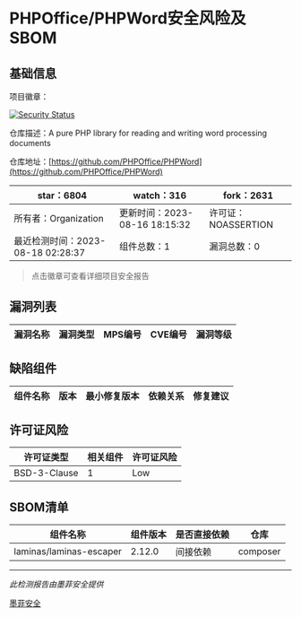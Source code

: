 # PHPOffice/PHPWord安全风险及SBOM

## 基础信息

项目徽章：

[![Security Status](https://www.murphysec.com/platform3/v31/badge/1692242003357487104.svg)](https://www.murphysec.com/console/report/1692242002837393408/1692242003357487104)

仓库描述：A pure PHP library for reading and writing word processing documents

仓库地址：[https://github.com/PHPOffice/PHPWord](https://github.com/PHPOffice/PHPWord)

| star：6804 | watch：316 | fork：2631 |
| ----------- | -------------- | ------------ |
| 所有者：Organization | 更新时间：2023-08-16 18:15:32 | 许可证：NOASSERTION |
| 最近检测时间：2023-08-18 02:28:37 | 组件总数：1 | 漏洞总数：0 |

> 点击徽章可查看详细项目安全报告



## 漏洞列表

| 漏洞名称 | 漏洞类型 | MPS编号 | CVE编号 | 漏洞等级 |
| ------- | ------ | ------- | ------ | ----- |





## 缺陷组件

| 组件名称 | 版本 | 最小修复版本 | 依赖关系 | 修复建议 |
| -------- | ---- | ------------ | -------- | -------- |





## 许可证风险

| 许可证类型 | 相关组件 | 许可证风险 |
| ---------- | -------- | ---------- |
|BSD-3-Clause|1|Low|




## SBOM清单

| 组件名称 | 组件版本 | 是否直接依赖 | 仓库 |
| -------- | -------- | ------------ | ---- |
|laminas/laminas-escaper|2.12.0|间接依赖|composer|


------

*此检测报告由墨菲安全提供*

[墨菲安全](www.murphysec.com)